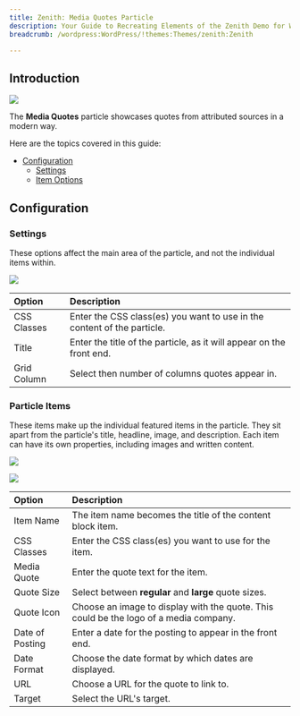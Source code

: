 ```yaml
---
title: Zenith: Media Quotes Particle
description: Your Guide to Recreating Elements of the Zenith Demo for WordPress
breadcrumb: /wordpress:WordPress/!themes:Themes/zenith:Zenith

---
```


## Introduction

![](assets/particle_mediaquotes1.png)

The **Media Quotes** particle showcases quotes from attributed sources in a modern way.

Here are the topics covered in this guide:

* [Configuration](#configuration)
    - [Settings](#settings)
    - [Item Options](#item-options)

## Configuration

### Settings 

These options affect the main area of the particle, and not the individual items within.

![](assets/particle_mediaquotes2.png)

| Option      | Description                                                             |
| :-----      | :-----                                                                  |
| CSS Classes | Enter the CSS class(es) you want to use in the content of the particle. |
| Title       | Enter the title of the particle, as it will appear on the front end.    |
| Grid Column | Select then number of columns quotes appear in.                         |

### Particle Items

These items make up the individual featured items in the particle. They sit apart from the particle's title, headline, image, and description. Each item can have its own properties, including images and written content.

![](assets/particle_mediaquotes3.png)

![](assets/particle_mediaquotes4.png)

| Option          | Description                                                                           |
| :-----          | :-----                                                                                |
| Item Name       | The item name becomes the title of the content block item.                            |
| CSS Classes     | Enter the CSS class(es) you want to use for the item.                                 |
| Media Quote     | Enter the quote text for the item.                                                    |
| Quote Size      | Select between **regular** and **large** quote sizes.                                 |
| Quote Icon      | Choose an image to display with the quote. This could be the logo of a media company. |
| Date of Posting | Enter a date for the posting to appear in the front end.                              |
| Date Format     | Choose the date format by which dates are displayed.                                  |
| URL             | Choose a URL for the quote to link to.                                                |
| Target          | Select the URL's target.                                                              |

